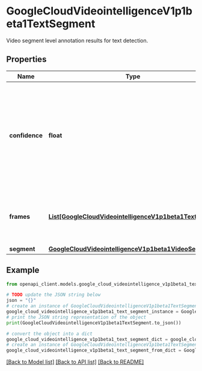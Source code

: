 # GoogleCloudVideointelligenceV1p1beta1TextSegment

Video segment level annotation results for text detection.

## Properties

Name | Type | Description | Notes
------------ | ------------- | ------------- | -------------
**confidence** | **float** | Confidence for the track of detected text. It is calculated as the highest over all frames where OCR detected text appears. | [optional] 
**frames** | [**List[GoogleCloudVideointelligenceV1p1beta1TextFrame]**](GoogleCloudVideointelligenceV1p1beta1TextFrame.md) | Information related to the frames where OCR detected text appears. | [optional] 
**segment** | [**GoogleCloudVideointelligenceV1p1beta1VideoSegment**](GoogleCloudVideointelligenceV1p1beta1VideoSegment.md) |  | [optional] 

## Example

```python
from openapi_client.models.google_cloud_videointelligence_v1p1beta1_text_segment import GoogleCloudVideointelligenceV1p1beta1TextSegment

# TODO update the JSON string below
json = "{}"
# create an instance of GoogleCloudVideointelligenceV1p1beta1TextSegment from a JSON string
google_cloud_videointelligence_v1p1beta1_text_segment_instance = GoogleCloudVideointelligenceV1p1beta1TextSegment.from_json(json)
# print the JSON string representation of the object
print(GoogleCloudVideointelligenceV1p1beta1TextSegment.to_json())

# convert the object into a dict
google_cloud_videointelligence_v1p1beta1_text_segment_dict = google_cloud_videointelligence_v1p1beta1_text_segment_instance.to_dict()
# create an instance of GoogleCloudVideointelligenceV1p1beta1TextSegment from a dict
google_cloud_videointelligence_v1p1beta1_text_segment_from_dict = GoogleCloudVideointelligenceV1p1beta1TextSegment.from_dict(google_cloud_videointelligence_v1p1beta1_text_segment_dict)
```
[[Back to Model list]](../README.md#documentation-for-models) [[Back to API list]](../README.md#documentation-for-api-endpoints) [[Back to README]](../README.md)


